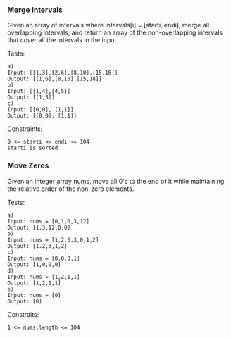 ### Merge Intervals
Given an array of intervals where intervals[i] = [starti, endi], merge all overlapping intervals, and return an array of the non-overlapping intervals that cover all the intervals in the input. 

Tests:
```
a)
Input: [[1,3],[2,6],[8,10],[15,18]]
Output: [[1,6],[8,10],[15,18]]
b) 
Input: [[1,4],[4,5]]
Output: [[1,5]]
c)
Input: [[0,0], [1,1]]
Output: [[0,0], [1,1]]
```

Constraints:
```
0 <= starti <= endi <= 104
starti is sorted
```

### Move Zeros
Given an integer array nums, move all 0's to the end of it while maintaining the relative order of the non-zero elements.

Tests:
```
a)
Input: nums = [0,1,0,3,12]
Output: [1,3,12,0,0]
b)
Input: nums = [1,2,0,3,0,1,2]
Output: [1.2,3,1,2]
c)
Input: nums = [0,0,0,1]
Output: [1,0,0,0]
d)
Input: nums = [1,2,1,1]
Output: [1,2,1,1]
e)
Input: nums = [0]
Output: [0]
```

Constraits:
```
1 <= nums.length <= 104
```
